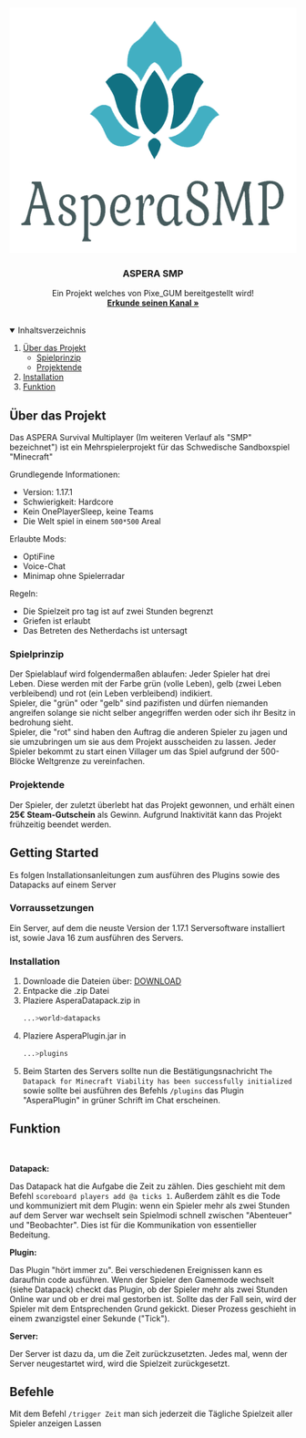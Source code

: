 
<!-- PROJECT LOGO -->
<br />
<p align="center">
  <a href="https://github.com/FahrerDesPhilips/AsperaSMP/blob/main/Logo.png">
    <img src="images/Logo.png" alt="Logo" width="637" height="430">
  </a>

  <h3 align="center">ASPERA SMP</h3>

  <p align="center">
    Ein Projekt welches von Pixe_GUM bereitgestellt wird!
    <br />
    <a href="https://www.youtube.com/channel/UCX_jnP8145azcYxbzfxkIpg"><strong>Erkunde seinen Kanal »</strong></a>
    <br />
    <br />
  </p>
</p>



<!-- INHALTSVERZEICHNIS -->
<details open="open">
  <summary>Inhaltsverzeichnis</summary>
  <ol>
    <li>
      <a href="#über das projekt">Über das Projekt</a>
      <ul>
        <li><a href="#spielprinzip">Spielprinzip</a></li>
        <li><a href="#projektende">Projektende</a></li>
      </ul>
    </li>
    <li>
      <a href="#getting-started">Installation</a>
    </li>
    <li><a href="#funktion">Funktion</a></li>
  </ol>
</details>



<!-- UEBER DAS PROJEKT -->
## Über das Projekt


Das ASPERA Survival Multiplayer (Im weiteren Verlauf als "SMP" bezeichnet") ist ein Mehrspielerprojekt für das Schwedische Sandboxspiel "Minecraft"


Grundlegende Informationen:
* Version: 1.17.1
* Schwierigkeit: Hardcore
* Kein OnePlayerSleep, keine Teams
* Die Welt spiel in einem `500*500` Areal

Erlaubte Mods:
* OptiFine
* Voice-Chat
* Minimap ohne Spielerradar

Regeln:
* Die Spielzeit pro tag ist auf zwei Stunden begrenzt
* Griefen ist erlaubt
* Das Betreten des Netherdachs ist untersagt

### Spielprinzip

Der Spielablauf wird folgendermaßen ablaufen:
Jeder Spieler hat drei Leben. Diese werden mit der Farbe grün (volle Leben), gelb (zwei Leben verbleibend) und rot (ein Leben verbleibend) indikiert. <br />
Spieler, die "grün" oder "gelb" sind pazifisten und dürfen niemanden angreifen solange sie nicht selber angegriffen werden oder sich ihr Besitz in bedrohung sieht. <br />
Spieler, die "rot" sind haben den Auftrag die anderen Spieler zu jagen und sie umzubringen um sie aus dem Projekt ausscheiden zu lassen.
Jeder Spieler bekommt zu start einen Villager um das Spiel aufgrund der 500-Blöcke Weltgrenze zu vereinfachen.

### Projektende

Der Spieler, der zuletzt überlebt hat das Projekt gewonnen, und erhält einen **25€ Steam-Gutschein** als Gewinn. Aufgrund Inaktivität kann das Projekt frühzeitig beendet werden.
<!-- GETTING STARTED -->
## Getting Started

Es folgen Installationsanleitungen zum ausführen des Plugins sowie des Datapacks auf einem Server

### Vorraussetzungen

Ein Server, auf dem die neuste Version der 1.17.1 Serversoftware installiert ist, sowie Java 16 zum ausführen des Servers.

### Installation

1. Downloade die Dateien über: [DOWNLOAD](https://github.com/FahrerDesPhilips/AsperaSMP/files/7080030/Aspera.zip)
2. Entpacke die .zip Datei
3. Plaziere AsperaDatapack.zip in
   ```sh
   ...>world>datapacks
   ```
3. Plaziere AsperaPlugin.jar in
   ```sh
   ...>plugins
   ```
4. Beim Starten des Servers sollte nun die Bestätigungsnachricht `The Datapack for Minecraft Viability has been successfully initialized` sowie sollte bei ausführen des Befehls `/plugins` das Plugin "AsperaPlugin" in grüner Schrift im Chat erscheinen.



<!-- FUNKTION -->
## Funktion
<br />

**Datapack:**

Das Datapack hat die Aufgabe die Zeit zu zählen. Dies geschieht mit dem Befehl `scoreboard players add @a ticks 1`. Außerdem zählt es die Tode und kommuniziert mit dem Plugin: wenn ein Spieler mehr als zwei Stunden auf dem Server war wechselt sein Spielmodi schnell zwischen "Abenteuer" und "Beobachter". Dies ist für die Kommunikation von essentieller Bedeitung.
<br />

**Plugin:**

Das Plugin "hört immer zu". Bei verschiedenen Ereignissen kann es daraufhin code ausführen. Wenn der Spieler den Gamemode wechselt (siehe Datapack) checkt das Plugin, ob der Spieler mehr als zwei Stunden Online war und ob er drei mal gestorben ist. Sollte das der Fall sein, wird der Spieler mit dem Entsprechenden Grund gekickt. Dieser Prozess geschieht in einem zwanzigstel einer Sekunde ("Tick").
<br />

**Server:**

Der Server ist dazu da, um die Zeit zurückzusetzten. Jedes mal, wenn der Server neugestartet wird, wird die Spielzeit zurückgesetzt.


<!-- BEFEHLE -->
## Befehle
Mit dem Befehl `/trigger Zeit` man sich jederzeit die Tägliche Spielzeit aller Spieler anzeigen Lassen
